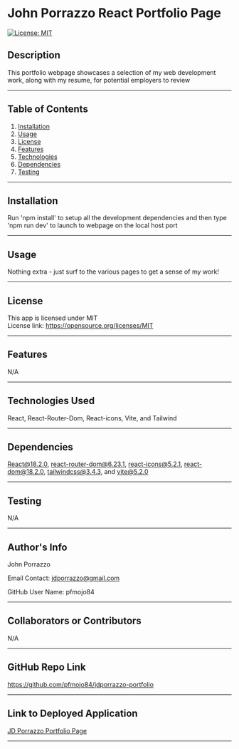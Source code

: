 # John Porrazzo React Portfolio Page
  [![License: MIT](https://img.shields.io/badge/License-MIT-yellow.svg)](https://opensource.org/licenses/MIT)

  ## Description
  This portfolio webpage showcases a selection of my web development work, along with my resume, for potential employers to review

  ---
  ## Table of Contents
1. [Installation](#installation)
2. [Usage](#usage)
3. [License](#license)
4. [Features](#features)
5. [Technologies](#technologies)
6. [Dependencies](#dependencies)
7. [Testing](#testing)

  ---

  ## Installation
  Run 'npm install' to setup all the development dependencies and then type 'npm run dev' to launch to webpage on the local host port

  ---

  ## Usage
  Nothing extra - just surf to the various pages to get a sense of my work!

  ---

  ## License
  This app is licensed under MIT
  <br>
  License link: https://opensource.org/licenses/MIT

  ---

  ## Features
  N/A

  ---

  ## Technologies Used
  React, React-Router-Dom, React-icons, Vite, and Tailwind

  ---

  ## Dependencies
  React@18.2.0, react-router-dom@6.23.1, react-icons@5.2.1, react-dom@18.2.0, tailwindcss@3.4.3, and vite@5.2.0

  ---

  ## Testing
  N/A

  ---

  ## Author's Info

  John Porrazzo

  Email Contact:
  jdporrazzo@gmail.com

  GitHub User Name:
  pfmojo84

  ---

  ## Collaborators or Contributors
  N/A

  ---

  ## GitHub Repo Link
  https://github.com/pfmojo84/jdporrazzo-portfolio

  ---

  ## Link to Deployed Application
  [JD Porrazzo Portfolio Page](https://jdporrazzo-portfolio.netlify.app/)

  ---

